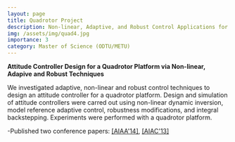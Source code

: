 ```yaml
---
layout: page
title: Quadrotor Project
description: Non-linear, Adaptive, and Robust Control Applications for Attitude Controller Design of a Quadrotor  
img: /assets/img/quad4.jpg
importance: 3
category: Master of Science (ODTU/METU)
---
```


**Attitude Controller Design for a Quadrotor Platform via Non-linear, Adapive and Robust Techniques** 

We investigated adaptive, non-linear and robust control techniques to design an attitude controller for a quadrotor platform. Design and simulation of attitude controllers were carred out using non-linear dynamic inversion, model reference adaptive control, robustness modifications, and integral backstepping. Experiments were performed with a quadrotor platform. 
 
  -Published two conference papers: <a href="https://arc.aiaa.org/doi/10.2514/6.2014-2671"> [AIAA'14]</a>,  <a href="https://aiac.ae.metu.edu.tr">[AIAC'13]</a>
 
 <!--

Wind tunnel experiments were performed to measure force and moments exerted on the platform.
 
        {% include figure.html path="assets/img/quad4.jpg" title="example image" class="img-fluid rounded z-depth-1" %}
 
        {% include figure.html path="assets/img/quad1.jpg" title="example image" class="img-fluid rounded z-depth-1" %}
 
        {% include figure.html path="assets/img/quad3.jpg" title="example image" class="img-fluid rounded z-depth-1" %}
 

-->
 
 
